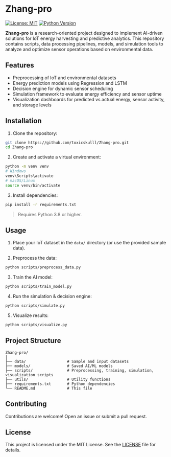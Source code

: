 # Zhang-pro

[![License: MIT](https://img.shields.io/badge/License-MIT-yellow.svg)](https://opensource.org/licenses/MIT)
[![Python Version](https://img.shields.io/badge/python-3.8%2B-blue)](https://www.python.org/)

**Zhang-pro** is a research-oriented project designed to implement AI-driven solutions for IoT energy harvesting and predictive analytics. This repository contains scripts, data processing pipelines, models, and simulation tools to analyze and optimize sensor operations based on environmental data.

## Features

* Preprocessing of IoT and environmental datasets
* Energy prediction models using Regression and LSTM
* Decision engine for dynamic sensor scheduling
* Simulation framework to evaluate energy efficiency and sensor uptime
* Visualization dashboards for predicted vs actual energy, sensor activity, and storage levels

## Installation

1. Clone the repository:

```bash
git clone https://github.com/toxicskulll/Zhang-pro.git
cd Zhang-pro
```

2. Create and activate a virtual environment:

```bash
python -m venv venv
# Windows
venv\Scripts\activate
# macOS/Linux
source venv/bin/activate
```

3. Install dependencies:

```bash
pip install -r requirements.txt
```

> Requires Python 3.8 or higher.

## Usage

1. Place your IoT dataset in the `data/` directory (or use the provided sample data).

2. Preprocess the data:

```bash
python scripts/preprocess_data.py
```

3. Train the AI model:

```bash
python scripts/train_model.py
```

4. Run the simulation & decision engine:

```bash
python scripts/simulate.py
```

5. Visualize results:

```bash
python scripts/visualize.py
```

## Project Structure

```
Zhang-pro/
│
├── data/                  # Sample and input datasets
├── models/                # Saved AI/ML models
├── scripts/               # Preprocessing, training, simulation, visualization scripts
├── utils/                 # Utility functions
├── requirements.txt       # Python dependencies
└── README.md              # This file
```

## Contributing

Contributions are welcome! Open an issue or submit a pull request.

## License

This project is licensed under the MIT License. See the [LICENSE](LICENSE) file for details.
